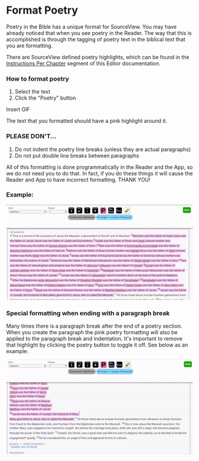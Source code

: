 # Format Poetry



Poetry in the Bible has a unique format for SourceView. You may have already noticed that when you see poetry in the Reader. The way that this is accomplished is through the tagging of poetry text in the biblical text that you are formatting.

There are SourceView defined poetry highlights, which can be found in the [Instructions Per Chapter](../../instructions-per-chapter/instructions-per-chapter-1.md) segment of this Editor documentation.

### How to format poetry

1. Select the text
2. Click the "Poetry" button

Insert GIF

The text that you formatted should have a pink highlight around it.

### PLEASE DON'T...

1. Do not indent the poetry line breaks \(unless they are actual paragraphs\)
2. Do not put double line breaks between paragraphs

All of this formatting is done programmatically in the Reader and the App, so we do not need you to do that. In fact, if you do these things it will cause the Reader and App to have incorrect formatting. THANK YOU!

### Example:

![](../../.gitbook/assets/ezgif.com-crop-4.gif)

### Special formatting when ending with a paragraph break

Many times there is a paragraph break after the end of a poetry section. When you create the paragraph the pink poetry formatting will also be applied to the paragraph break and indentation. It's important to remove that highlight by clicking the poetry button to toggle it off. See below as an example:

![](../../.gitbook/assets/ezgif.com-crop-5.gif)

